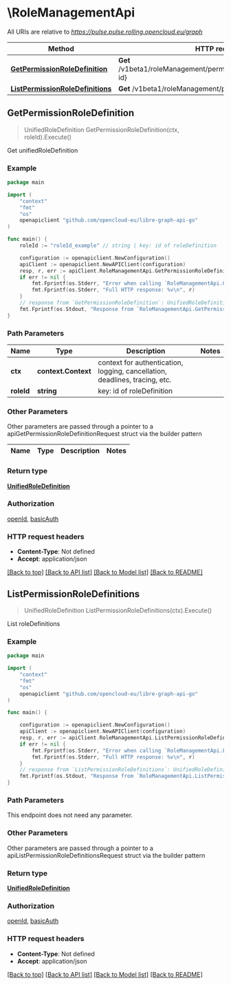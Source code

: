 # \RoleManagementApi

All URIs are relative to *https://pulse.pulse.rolling.opencloud.eu/graph*

Method | HTTP request | Description
------------- | ------------- | -------------
[**GetPermissionRoleDefinition**](RoleManagementApi.md#GetPermissionRoleDefinition) | **Get** /v1beta1/roleManagement/permissions/roleDefinitions/{role-id} | Get unifiedRoleDefinition
[**ListPermissionRoleDefinitions**](RoleManagementApi.md#ListPermissionRoleDefinitions) | **Get** /v1beta1/roleManagement/permissions/roleDefinitions | List roleDefinitions



## GetPermissionRoleDefinition

> UnifiedRoleDefinition GetPermissionRoleDefinition(ctx, roleId).Execute()

Get unifiedRoleDefinition



### Example

```go
package main

import (
	"context"
	"fmt"
	"os"
	openapiclient "github.com/opencloud-eu/libre-graph-api-go"
)

func main() {
	roleId := "roleId_example" // string | key: id of roleDefinition

	configuration := openapiclient.NewConfiguration()
	apiClient := openapiclient.NewAPIClient(configuration)
	resp, r, err := apiClient.RoleManagementApi.GetPermissionRoleDefinition(context.Background(), roleId).Execute()
	if err != nil {
		fmt.Fprintf(os.Stderr, "Error when calling `RoleManagementApi.GetPermissionRoleDefinition``: %v\n", err)
		fmt.Fprintf(os.Stderr, "Full HTTP response: %v\n", r)
	}
	// response from `GetPermissionRoleDefinition`: UnifiedRoleDefinition
	fmt.Fprintf(os.Stdout, "Response from `RoleManagementApi.GetPermissionRoleDefinition`: %v\n", resp)
}
```

### Path Parameters


Name | Type | Description  | Notes
------------- | ------------- | ------------- | -------------
**ctx** | **context.Context** | context for authentication, logging, cancellation, deadlines, tracing, etc.
**roleId** | **string** | key: id of roleDefinition | 

### Other Parameters

Other parameters are passed through a pointer to a apiGetPermissionRoleDefinitionRequest struct via the builder pattern


Name | Type | Description  | Notes
------------- | ------------- | ------------- | -------------


### Return type

[**UnifiedRoleDefinition**](UnifiedRoleDefinition.md)

### Authorization

[openId](../README.md#openId), [basicAuth](../README.md#basicAuth)

### HTTP request headers

- **Content-Type**: Not defined
- **Accept**: application/json

[[Back to top]](#) [[Back to API list]](../README.md#documentation-for-api-endpoints)
[[Back to Model list]](../README.md#documentation-for-models)
[[Back to README]](../README.md)


## ListPermissionRoleDefinitions

> UnifiedRoleDefinition ListPermissionRoleDefinitions(ctx).Execute()

List roleDefinitions



### Example

```go
package main

import (
	"context"
	"fmt"
	"os"
	openapiclient "github.com/opencloud-eu/libre-graph-api-go"
)

func main() {

	configuration := openapiclient.NewConfiguration()
	apiClient := openapiclient.NewAPIClient(configuration)
	resp, r, err := apiClient.RoleManagementApi.ListPermissionRoleDefinitions(context.Background()).Execute()
	if err != nil {
		fmt.Fprintf(os.Stderr, "Error when calling `RoleManagementApi.ListPermissionRoleDefinitions``: %v\n", err)
		fmt.Fprintf(os.Stderr, "Full HTTP response: %v\n", r)
	}
	// response from `ListPermissionRoleDefinitions`: UnifiedRoleDefinition
	fmt.Fprintf(os.Stdout, "Response from `RoleManagementApi.ListPermissionRoleDefinitions`: %v\n", resp)
}
```

### Path Parameters

This endpoint does not need any parameter.

### Other Parameters

Other parameters are passed through a pointer to a apiListPermissionRoleDefinitionsRequest struct via the builder pattern


### Return type

[**UnifiedRoleDefinition**](UnifiedRoleDefinition.md)

### Authorization

[openId](../README.md#openId), [basicAuth](../README.md#basicAuth)

### HTTP request headers

- **Content-Type**: Not defined
- **Accept**: application/json

[[Back to top]](#) [[Back to API list]](../README.md#documentation-for-api-endpoints)
[[Back to Model list]](../README.md#documentation-for-models)
[[Back to README]](../README.md)

